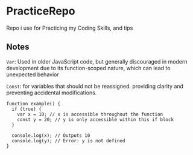 # PracticeRepo
Repo i use for Practicing my Coding Skills, and tips 

## Notes

 <code>Var</code>: Used in older JavaScript code, but generally discouraged in modern development due to its function-scoped nature, which can lead to unexpected behavior

<code>Const</code>:
for variables that should not be reassigned. providing clarity and preventing accidental modifications.</li>

```
function example() {
  if (true) {
    var x = 10; // x is accessible throughout the function
    const y = 20; // y is only accessible within this if block
  }

  console.log(x); // Outputs 10
  console.log(y); // Error: y is not defined
}

```
